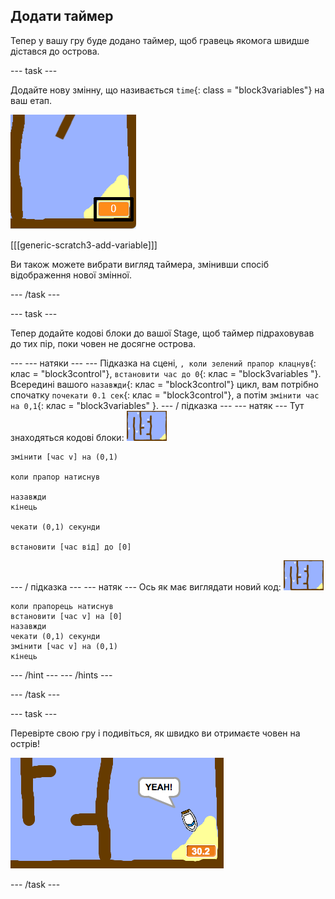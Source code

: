 ## Додати таймер

Тепер у вашу гру буде додано таймер, щоб гравець якомога швидше дістався до острова.

\--- task \---

Додайте нову змінну, що називається `time`{: class = "block3variables"} на ваш етап.

![скріншот](images/boat-variable-annotated.png)

[[[generic-scratch3-add-variable]]]

Ви також можете вибрати вигляд таймера, змінивши спосіб відображення нової змінної.

\--- /task \---

\--- task \---

Тепер додайте кодові блоки до вашої Stage, щоб таймер підраховував до тих пір, поки човен не досягне острова.

\--- \--- натяки \--- \--- Підказка на сцені, `, коли зелений прапор клацнув`{: клас = "block3control"}, `встановити час до 0`{: клас = "block3variables "}. Всередині вашого `назавжди`{: клас = "block3control"} цикл, вам потрібно спочатку `почекати 0.1 сек`{: клас = "block3control"}, а потім `змінити час на 0,1`{: клас = "block3variables" }. \--- / підказка \--- \--- натяк \--- Тут знаходяться кодові блоки: ![етап](images/stage.png)

```blocks3
змінити [час v] на (0,1)

коли прапор натиснув

назавжди
кінець

чекати (0,1) секунди

встановити [час від] до [0]
```

\--- / підказка \--- \--- натяк \--- Ось як має виглядати новий код: ![етап](images/stage.png)

```blocks3
коли прапорець натиснув
встановити [час v] на [0]
назавжди
чекати (0,1) секунди
змінити [час v] на (0,1)
кінець
```

\--- /hint \--- \--- /hints \---

\--- /task \---

\--- task \---

Перевірте свою гру і подивіться, як швидко ви отримаєте човен на острів!

![скріншот](images/boat-variable-test.png)

\--- /task \---
